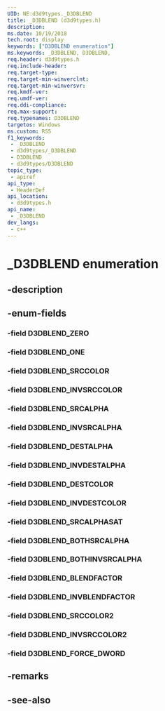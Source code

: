 ```yaml
---
UID: NE:d3d9types._D3DBLEND
title: _D3DBLEND (d3d9types.h)
description: 
ms.date: 10/19/2018
tech.root: display
keywords: ["D3DBLEND enumeration"]
ms.keywords: _D3DBLEND, D3DBLEND,
req.header: d3d9types.h
req.include-header: 
req.target-type: 
req.target-min-winverclnt: 
req.target-min-winversvr: 
req.kmdf-ver: 
req.umdf-ver: 
req.ddi-compliance: 
req.max-support: 
req.typenames: D3DBLEND
targetos: Windows
ms.custom: RS5
f1_keywords:
 - _D3DBLEND
 - d3d9types/_D3DBLEND
 - D3DBLEND
 - d3d9types/D3DBLEND
topic_type:
 - apiref
api_type:
 - HeaderDef
api_location:
 - d3d9types.h
api_name:
 - _D3DBLEND
dev_langs:
 - c++
---
```


# _D3DBLEND enumeration


## -description

## -enum-fields

### -field D3DBLEND_ZERO 

### -field D3DBLEND_ONE 

### -field D3DBLEND_SRCCOLOR 

### -field D3DBLEND_INVSRCCOLOR 

### -field D3DBLEND_SRCALPHA 

### -field D3DBLEND_INVSRCALPHA 

### -field D3DBLEND_DESTALPHA 

### -field D3DBLEND_INVDESTALPHA 

### -field D3DBLEND_DESTCOLOR 

### -field D3DBLEND_INVDESTCOLOR 

### -field D3DBLEND_SRCALPHASAT 

### -field D3DBLEND_BOTHSRCALPHA 

### -field D3DBLEND_BOTHINVSRCALPHA 

### -field D3DBLEND_BLENDFACTOR 

### -field D3DBLEND_INVBLENDFACTOR 

### -field D3DBLEND_SRCCOLOR2 

### -field D3DBLEND_INVSRCCOLOR2 

### -field D3DBLEND_FORCE_DWORD 

## -remarks

## -see-also

